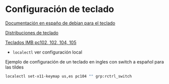 # Configuración de teclado

[Documentación en españo de debian para el teclado](https://wiki.archlinux.org/index.php/Xorg_(Espa%C3%B1ol)/Keyboard_configuration_(Espa%C3%B1ol))

[Distribuciones de teclado](https://es.wikipedia.org/wiki/Distribuci%C3%B3n_del_teclado)

[Teclados IMB pc102, 102, 104, 105](https://en.wikipedia.org/wiki/IBM_PC_keyboard)

* `localectl` ver configuración local

Ejemplo de configuración de un teclado en ingles con switch a español para las tildes

```bash
localectl set-x11-keymap us,es pc104 "" grp:rctrl_switch
```



